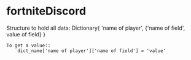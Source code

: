 # fortniteDiscord

Structure to hold all data:
    Dictionary{ 'name of player', {'name of field', value of field} }
    
    To get a value::
        dict_name['name of player']['name of field'] = 'value'
